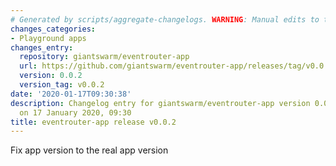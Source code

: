 ```yaml
---
# Generated by scripts/aggregate-changelogs. WARNING: Manual edits to this files will be overwritten.
changes_categories:
- Playground apps
changes_entry:
  repository: giantswarm/eventrouter-app
  url: https://github.com/giantswarm/eventrouter-app/releases/tag/v0.0.2
  version: 0.0.2
  version_tag: v0.0.2
date: '2020-01-17T09:30:38'
description: Changelog entry for giantswarm/eventrouter-app version 0.0.2, published
  on 17 January 2020, 09:30
title: eventrouter-app release v0.0.2
---
```


Fix app version to the real app version
